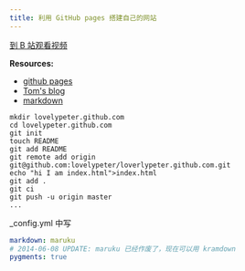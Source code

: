 ```yaml
---
title: 利用 GitHub pages 搭建自己的网站
---
```


[到 B 站观看视频](https://www.bilibili.com/video/av95666448)


__Resources:__

- [github pages](http://pages.github.com/)
- [Tom's blog](http://tom.preston-werner.com/2008/11/17/blogging-like-a-hacker.html)
- [markdown](http://daringfireball.net/projects/markdown/)

```
mkdir lovelypeter.github.com
cd lovelypeter.github.com
git init
touch README
git add README
git remote add origin git@github.com:lovelypeter/loverlypeter.github.com.git
echo "hi I am index.html">index.html
git add .
git ci
git push -u origin master
...
```

_config.yml 中写

```yaml
markdown: maruku
# 2014-06-08 UPDATE: maruku 已经作废了，现在可以用 kramdown
pygments: true
```
